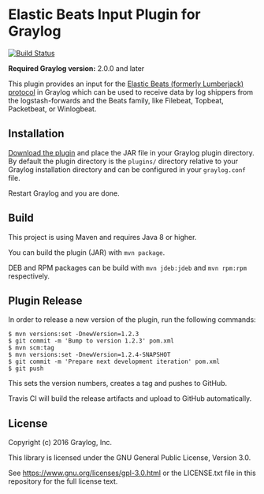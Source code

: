 # Elastic Beats Input Plugin for Graylog

[![Build Status](https://travis-ci.org/Graylog2/graylog-plugin-beats.svg?branch=master)](https://travis-ci.org/Graylog2/graylog-plugin-beats)

**Required Graylog version:** 2.0.0 and later

This plugin provides an input for the [Elastic Beats (formerly Lumberjack) protocol](https://github.com/logstash-plugins/logstash-input-beats/blob/v2.0.0/PROTOCOL.md) in Graylog which can be used to receive data by log shippers from the logstash-forwards and the Beats family, like Filebeat, Topbeat, Packetbeat, or Winlogbeat.


## Installation

[Download the plugin](https://github.com/Graylog2/graylog-plugin-beats/releases) and place the JAR file in your Graylog plugin directory.
By default the plugin directory is the `plugins/` directory relative to your Graylog installation directory and can be configured in your `graylog.conf` file.

Restart Graylog and you are done.


## Build

This project is using Maven and requires Java 8 or higher.

You can build the plugin (JAR) with `mvn package`.

DEB and RPM packages can be build with `mvn jdeb:jdeb` and `mvn rpm:rpm` respectively.


## Plugin Release

In order to release a new version of the plugin, run the following commands:

```
$ mvn versions:set -DnewVersion=1.2.3
$ git commit -m 'Bump to version 1.2.3' pom.xml
$ mvn scm:tag
$ mvn versions:set -DnewVersion=1.2.4-SNAPSHOT
$ git commit -m 'Prepare next development iteration' pom.xml
$ git push
```

This sets the version numbers, creates a tag and pushes to GitHub.

Travis CI will build the release artifacts and upload to GitHub automatically.


## License

Copyright (c) 2016 Graylog, Inc.

This library is licensed under the GNU General Public License, Version 3.0.

See https://www.gnu.org/licenses/gpl-3.0.html or the LICENSE.txt file in this repository for the full license text.
